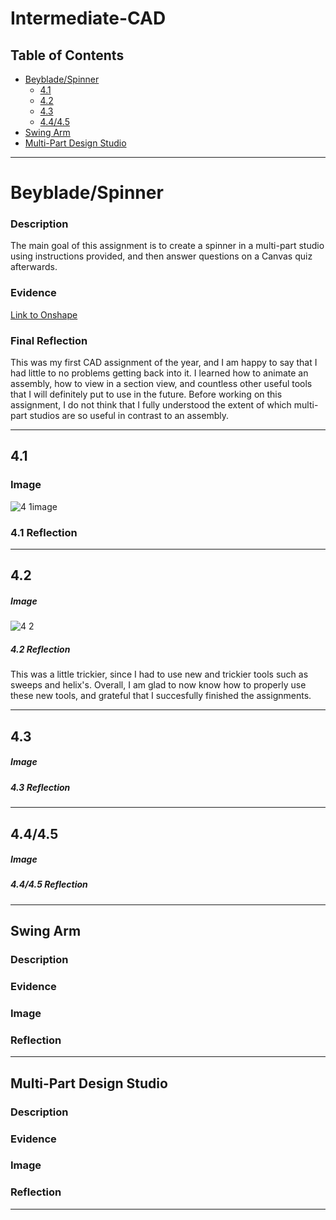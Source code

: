 # Intermediate-CAD

## Table of Contents
* [Beyblade/Spinner](#Beyblade/Spinner)
  - [4.1](#4.1)
  - [4.2](#4.2)
  - [4.3](#4.3)
  - [4.4/4.5](#4.4/4.5)
* [Swing Arm](#Swing-Arm)
* [Multi-Part Design Studio](#Multi-Part-Design-Studio)

---

# Beyblade/Spinner

### Description

The main goal of this assignment is to create a spinner in a multi-part studio using instructions provided, and then answer questions on a Canvas quiz afterwards. 

### Evidence
[Link to Onshape](https://cvilleschools.onshape.com/documents/c702b1c81b7bdd8fc7db4835/w/c9675283aa74551e07db3b5a/e/ecf2c186399eef371ef2bb3f?renderMode=0&uiState=6356ea6a5ddca250f4a30c2b)

### Final Reflection

This was my first CAD assignment of the year, and I am happy to say that I had little to no problems getting back into it. 
I learned how to animate an assembly, how to view in a section view, and countless other useful tools that I will definitely put to use in the future. Before working on this assignment, I do not think that I fully understood the extent of which multi-part studios are so useful in contrast to an assembly. 

---

## 4.1

### Image

![4 1image](https://user-images.githubusercontent.com/112981462/197610871-fd66cca1-3efc-40c6-8c46-48a599ae140b.png)

### 4.1 Reflection

---

## 4.2 

##### Image

![4 2](https://user-images.githubusercontent.com/112981462/197615138-f45ea2bc-5299-4eb3-8310-7e4e4086f51d.png)

##### 4.2 Reflection

This was a little trickier, since I had to use new and trickier tools such as sweeps and helix's. Overall, I am glad to now know how to properly use these new tools, and grateful that I succesfully finished the assignments. 

---


## 4.3

##### Image

##### 4.3 Reflection

---

## 4.4/4.5

##### Image

##### 4.4/4.5 Reflection

---


## Swing Arm

### Description

### Evidence

### Image

### Reflection

---

## Multi-Part Design Studio

### Description

### Evidence

### Image

### Reflection

---
